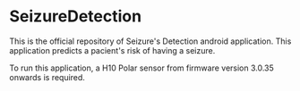 # SeizureDetection

This is the official repository of Seizure's Detection android application. This application predicts a pacient's risk of having a seizure.

To run this application, a H10 Polar sensor from firmware version 3.0.35 onwards is required.
